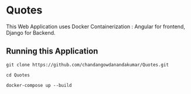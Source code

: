 # Quotes
This  Web Application uses Docker Containerization : Angular for frontend, Django for Backend.


## Running this Application

`git clone https://github.com/chandangowdanandakumar/Quotes.git`

`cd Quotes`

`docker-compose up --build`


 
